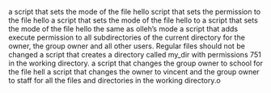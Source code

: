  a script that sets the mode of the file hello
script that sets the permission to the file hello
 a script that sets the mode of the file hello to
a script that sets the mode of the file hello the same as olleh’s mode
 a script that adds execute permission to all subdirectories of the current directory for the owner, the group owner and all other users. Regular files should not be changed
a script that creates a directory called my_dir with permissions 751 in the working directory.
 a script that changes the group owner to school for the file hell
a script that changes the owner to vincent and the group owner to staff for all the files and directories in the working directory.o
